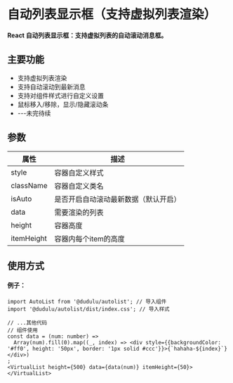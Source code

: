 # 自动列表显示框（支持虚拟列表渲染）

**React 自动列表显示框：支持虚拟列表的自动滚动消息框。**

## 主要功能

- 支持虚拟列表渲染
- 支持自动滚动到最新消息
- 支持对组件样式进行自定义设置
- 鼠标移入/移除，显示/隐藏滚动条
- ---未完待续

## 参数

| 属性       | 描述                                   |
| ---------- | -------------------------------------- |
| style      | 容器自定义样式                         |
| className  | 容器自定义类名                         |
| isAuto     | 是否开启自动滚动最新数据（默认开启） |
| data       | 需要渲染的列表                         |
| height     | 容器高度                               |
| itemHeight | 容器内每个item的高度                   |

## 使用方式

#### 例子：

```tsx
import AutoList from '@dudulu/autolist'; // 导入组件
import '@dudulu/autolist/dist/index.css'; // 导入样式

// ...其他代码
// 组件使用
const data = (num: number) => 
  Array(num).fill(0).map((_, index) => <div style={{backgroundColor: '#ff0', height: '50px', border: '1px solid #ccc'}}>{`hahaha-${index}`}</div>)
;
<VirtualList height={500} data={data(num)} itemHeight={50}></VirtualList>
```